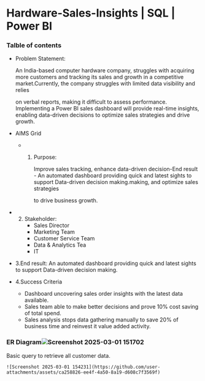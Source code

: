 # Hardware-Sales-Insights | SQL | Power BI
### Talble of contents
- Problem Statement:
  
  An India-based computer hardware company, struggles with acquiring more customers and tracking its sales and growth in a competitive market.Currently, the company struggles with limited data visibility and 
  relies 

  on verbal reports, making it difficult to assess performance. Implementing a Power BI sales dashboard will provide real-time insights, enabling data-driven decisions to optimize sales strategies and drive
  growth.
  
- AIMS Grid
  
  - 1. Purpose:
       
       Improve sales tracking, enhance data-driven decision-End result - An automated dashboard providing quick and latest sights to support Data-driven decision making.making, and optimize sales strategies 

        to drive business growth.

 -  2. Stakeholder:
       - Sales Director
       - Marketing Team
       - Customer Service Team
       - Data & Analytics Tea
       -  IT
   -  3.End result:
        An automated dashboard providing quick and latest sights to support Data-driven decision making.
    
   - 4.Success Criteria
      - Dashboard uncovering sales order insights with the latest data available.
      - Sales team able to make better decisions and prove 10% cost saving of total spend.
      - Sales analysis stops data gathering manually to save 20% of business time and reinvest it value added activity.
### ER Diagram![Screenshot 2025-03-01 151702](https://github.com/user-attachments/assets/ebee9822-f620-4b83-8c0e-2e853b89ed00)

 Basic query to retrieve all customer data.

 ~~~
![Screenshot 2025-03-01 154231](https://github.com/user-attachments/assets/ca258826-ee4f-4a50-8a19-d608c7f3569f)
~~~

